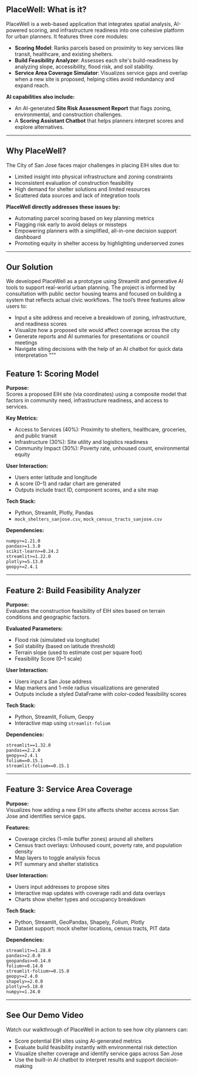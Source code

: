 ## PlaceWell: What is it?

PlaceWell is a web-based application that integrates spatial analysis, AI-powered scoring, and infrastructure readiness into one cohesive platform for urban planners. It features three core modules:

- **Scoring Model**: Ranks parcels based on proximity to key services like transit, healthcare, and existing shelters.
- **Build Feasibility Analyzer**: Assesses each site's build-readiness by analyzing slope, accessibility, flood risk, and soil stability.
- **Service Area Coverage Simulator**: Visualizes service gaps and overlap when a new site is proposed, helping cities avoid redundancy and expand reach.

**AI capabilities also include:**
- An AI-generated **Site Risk Assessment Report** that flags zoning, environmental, and construction challenges.
- A **Scoring Assistant Chatbot** that helps planners interpret scores and explore alternatives.
---
## Why PlaceWell?

The City of San Jose faces major challenges in placing EIH sites due to:

- Limited insight into physical infrastructure and zoning constraints
- Inconsistent evaluation of construction feasibility
- High demand for shelter solutions and limited resources
- Scattered data sources and lack of integration tools

**PlaceWell directly addresses these issues by:**
- Automating parcel scoring based on key planning metrics
- Flagging risk early to avoid delays or missteps
- Empowering planners with a simplified, all-in-one decision support dashboard
- Promoting equity in shelter access by highlighting underserved zones
---
## Our Solution

We developed PlaceWell as a prototype using Streamlit and generative AI tools to support real-world urban planning. The project is informed by consultation with public sector housing teams and focused on building a system that reflects actual civic workflows. The tool’s three features allow users to:

- Input a site address and receive a breakdown of zoning, infrastructure, and readiness scores
- Visualize how a proposed site would affect coverage across the city
- Generate reports and AI summaries for presentations or council meetings
- Navigate siting decisions with the help of an AI chatbot for quick data interpretation
"""
## Feature 1: Scoring Model

**Purpose:**  
Scores a proposed EIH site (via coordinates) using a composite model that factors in community need, infrastructure readiness, and access to services.

**Key Metrics:**
- Access to Services (40%): Proximity to shelters, healthcare, groceries, and public transit
- Infrastructure (30%): Site utility and logistics readiness
- Community Impact (30%): Poverty rate, unhoused count, environmental equity

**User Interaction:**
- Users enter latitude and longitude
- A score (0–1) and radar chart are generated
- Outputs include tract ID, component scores, and a site map

**Tech Stack:**
- Python, Streamlit, Plotly, Pandas
- `mock_shelters_sanjose.csv`, `mock_census_tracts_sanjose.csv`

**Dependencies:**
```
numpy>=1.21.0
pandas>=1.3.0
scikit-learn>=0.24.2
streamlit>=1.22.0
plotly>=5.13.0
geopy>=2.4.1
```

---

## Feature 2: Build Feasibility Analyzer

**Purpose:**  
Evaluates the construction feasibility of EIH sites based on terrain conditions and geographic factors.

**Evaluated Parameters:**
- Flood risk (simulated via longitude)
- Soil stability (based on latitude threshold)
- Terrain slope (used to estimate cost per square foot)
- Feasibility Score (0–1 scale)

**User Interaction:**
- Users input a San Jose address
- Map markers and 1-mile radius visualizations are generated
- Outputs include a styled DataFrame with color-coded feasibility scores

**Tech Stack:**
- Python, Streamlit, Folium, Geopy
- Interactive map using `streamlit-folium`

**Dependencies:**
```
streamlit==1.32.0
pandas==2.2.0
geopy==2.4.1
folium==0.15.1
streamlit-folium==0.15.1
```

---

## Feature 3: Service Area Coverage

**Purpose:**  
Visualizes how adding a new EIH site affects shelter access across San Jose and identifies service gaps.

**Features:**
- Coverage circles (1-mile buffer zones) around all shelters
- Census tract overlays: Unhoused count, poverty rate, and population density
- Map layers to toggle analysis focus
- PIT summary and shelter statistics

**User Interaction:**
- Users input addresses to propose sites
- Interactive map updates with coverage radii and data overlays
- Charts show shelter types and occupancy breakdown

**Tech Stack:**
- Python, Streamlit, GeoPandas, Shapely, Folium, Plotly
- Dataset support: mock shelter locations, census tracts, PIT data

**Dependencies:**
```
streamlit>=1.28.0
pandas>=2.0.0
geopandas>=0.14.0
folium>=0.14.0
streamlit-folium>=0.15.0
geopy>=2.4.0
shapely>=2.0.0
plotly>=5.18.0
numpy>=1.24.0
```
---
## See Our Demo Video

Watch our walkthrough of PlaceWell in action to see how city planners can:

- Score potential EIH sites using AI-generated metrics
- Evaluate build feasibility instantly with environmental risk detection
- Visualize shelter coverage and identify service gaps across San Jose
- Use the built-in AI chatbot to interpret results and support decision-making

